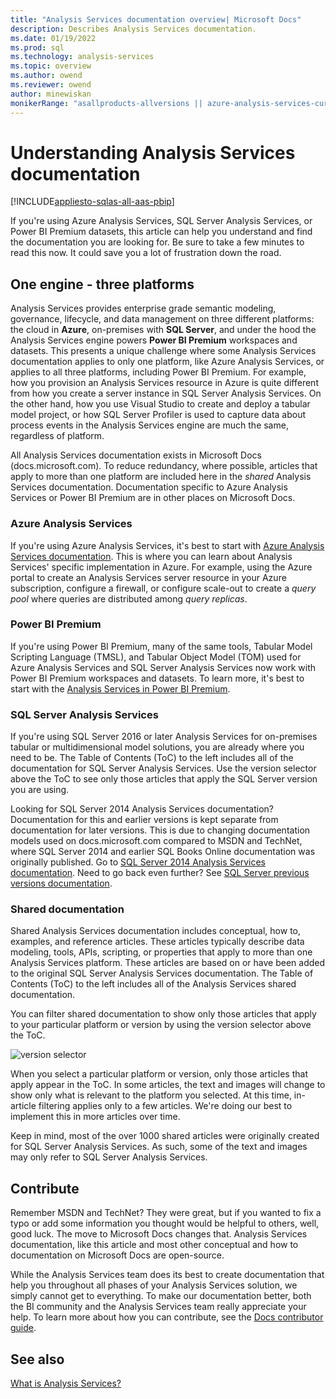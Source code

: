 ```yaml
---
title: "Analysis Services documentation overview| Microsoft Docs"
description: Describes Analysis Services documentation.
ms.date: 01/19/2022
ms.prod: sql
ms.technology: analysis-services
ms.topic: overview
ms.author: owend
ms.reviewer: owend
author: minewiskan
monikerRange: "asallproducts-allversions || azure-analysis-services-current || power-bi-premium-current || >= sql-analysis-services-2016"
---
```

# Understanding Analysis Services documentation

[!INCLUDE[appliesto-sqlas-all-aas-pbip](includes/appliesto-sqlas-all-aas-pbip.md)]

If you're using Azure Analysis Services, SQL Server Analysis Services, or Power BI Premium datasets, this article can help you understand and find the documentation you are looking for. Be sure to take a few minutes to read this now. It could save you a lot of frustration down the road.

## One engine - three platforms

Analysis Services provides enterprise grade semantic modeling, governance, lifecycle, and data management on three different platforms: the cloud in **Azure**, on-premises with **SQL Server**, and under the hood the Analysis Services engine powers **Power BI Premium** workspaces and datasets. This presents a unique challenge where some Analysis Services documentation applies to only one platform, like Azure Analysis Services, or applies to all three platforms, including Power BI Premium. For example, how you provision an Analysis Services resource in Azure is quite different from how you create a server instance in SQL Server Analysis Services. On the other hand, how you use Visual Studio to create and deploy a tabular model project, or how SQL Server Profiler is used to capture data about process events in the Analysis Services engine are much the same, regardless of platform.

All Analysis Services documentation exists in Microsoft Docs (docs.microsoft.com). To reduce redundancy, where possible, articles that apply to more than one platform are included here in the *shared* Analysis Services documentation. Documentation specific to Azure Analysis Services or Power BI Premium are in other places on Microsoft Docs.

### Azure Analysis Services

If you're using Azure Analysis Services, it's best to start with [Azure Analysis Services documentation](/azure/analysis-services/). This is where you can learn about Analysis Services' specific implementation in Azure. For example, using the Azure portal to create an Analysis Services server resource in your Azure subscription, configure a firewall, or configure scale-out to create a *query pool* where queries are distributed among *query replicas*.

### Power BI Premium

If you're using Power BI Premium, many of the same tools, Tabular Model Scripting Language (TMSL), and Tabular Object Model (TOM) used for Azure Analysis Services and SQL Server Analysis Services now work with Power BI Premium workspaces and datasets. To learn more, it's best to start with the [Analysis Services in Power BI Premium](/power-bi/service-premium-what-is#analysis-services-in-power-bi-premium).

### SQL Server Analysis Services

If you're using SQL Server 2016 or later Analysis Services for on-premises tabular or multidimensional model solutions, you are already where you need to be. The Table of Contents (ToC) to the left includes all of the documentation for SQL Server Analysis Services. Use the version selector above the ToC to see only those articles that apply the SQL Server version you are using.

Looking for SQL Server 2014 Analysis Services documentation? Documentation for this and earlier versions is kept separate from documentation for later versions. This is due to changing documentation models used on docs.microsoft.com compared to MSDN and TechNet, where SQL Server 2014 and earlier SQL Books Online documentation was originally published. Go to [SQL Server 2014 Analysis Services documentation](/previous-versions/sql/2014/analysis-services/analysis-services?preserve-view=true&view=sql-server-2014). Need to go back even further? See [SQL Server previous versions documentation](/previous-versions/sql/).

### Shared documentation

Shared Analysis Services documentation includes conceptual, how to, examples, and reference articles. These articles typically describe data modeling, tools, APIs, scripting, or properties that apply to more than one Analysis Services platform. These articles are based on or have been added to the original SQL Server Analysis Services documentation. The Table of Contents (ToC) to the left includes all of the Analysis Services shared documentation.

You can filter shared documentation to show only those articles that apply to your particular platform or version by using the version selector above the ToC.

![version selector](media/analysis-services-docs/version-selector.png)

When you select a particular platform or version, only those articles that apply appear in the ToC. In some articles, the text and images will change to show only what is relevant to the platform you selected. At this time, in-article filtering applies only to a few articles. We're doing our best to implement this in more articles over time.

Keep in mind, most of the over 1000 shared articles were originally created for SQL Server Analysis Services. As such, some of the text and images may only refer to SQL Server Analysis Services.  

## Contribute

Remember MSDN and TechNet? They were great, but if you wanted to fix a typo or add some information you thought would be helpful to others, well, good luck. The move to Microsoft Docs changes that. Analysis Services documentation, like this article and most other conceptual and how to documentation on Microsoft Docs are open-source.

While the Analysis Services team does its best to create documentation that help you throughout all phases of your Analysis Services solution, we simply cannot get to everything. To make our documentation better, both the BI community and the Analysis Services team really appreciate your help. To learn more about how you can contribute, see the [Docs contributor guide](/contribute/).

## See also

[What is Analysis Services?](analysis-services-overview.md)